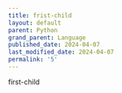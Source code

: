 ```yaml
---
title: frist-child
layout: default
parent: Python
grand_parent: Language
published_date: 2024-04-07
last_modified_date: 2024-04-07
permalink: '5'
---
```


first-child
